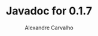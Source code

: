 ---
title: Javadoc for 0.1.7
author: Alexandre Carvalho
menu_title: 0.1.7
category: javadoc_docs
layout: iframe
iframe_url: /docs/0.1.7/site/apidocs/index.html
order: 3
---